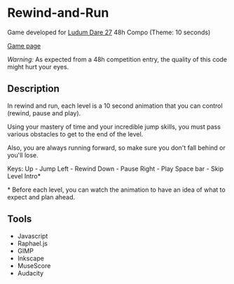 Rewind-and-Run
==============

Game developed for [Ludum Dare 27](http://www.ludumdare.com/compo/ludum-dare-27/) 48h Compo (Theme: 10 seconds)

[Game page](http://www.ludumdare.com/compo/ludum-dare-27/?action=preview&uid=9253)

*Warning:* As expected from a 48h competition entry, the quality of this code might hurt your eyes.

Description
-----------

In rewind and run, each level is a 10 second animation that you can control (rewind, pause and play). 

Using your mastery of time and your incredible jump skills, you must pass various obstacles to get to the end of the level. 

Also, you are always running forward, so make sure you don't fall behind or you'll lose. 

Keys: 
Up - Jump 
Left - Rewind 
Down - Pause 
Right - Play 
Space bar - Skip Level Intro* 

\* Before each level, you can watch the animation to have an idea of what to expect and plan ahead. 

Tools
-----

- Javascript
- Raphael.js
- GIMP
- Inkscape
- MuseScore
- Audacity
